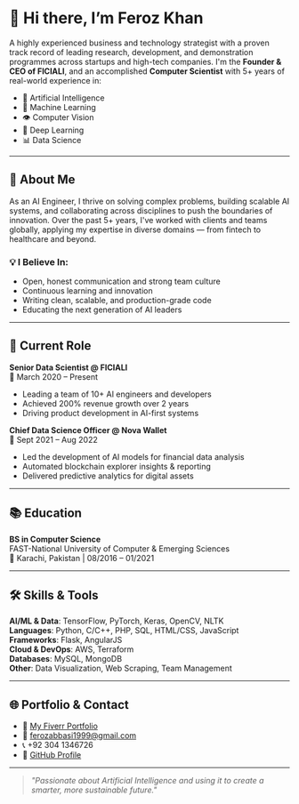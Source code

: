 # 👋 Hi there, I’m Feroz Khan

A highly experienced business and technology strategist with a proven track record of leading research, development, and demonstration programmes across startups and high-tech companies. I'm the **Founder & CEO of FICIALI**, and an accomplished **Computer Scientist** with 5+ years of real-world experience in:

- 🔬 Artificial Intelligence  
- 🤖 Machine Learning  
- 👁️ Computer Vision  
- 🧠 Deep Learning  
- 📊 Data Science  

---

## 🧠 About Me

As an AI Engineer, I thrive on solving complex problems, building scalable AI systems, and collaborating across disciplines to push the boundaries of innovation. Over the past 5+ years, I've worked with clients and teams globally, applying my expertise in diverse domains — from fintech to healthcare and beyond.

### 💡 I Believe In:
- Open, honest communication and strong team culture  
- Continuous learning and innovation  
- Writing clean, scalable, and production-grade code  
- Educating the next generation of AI leaders  

---

## 🏢 Current Role

**Senior Data Scientist @ FICIALI**  
📍 March 2020 – Present  
- Leading a team of 10+ AI engineers and developers  
- Achieved 200% revenue growth over 2 years  
- Driving product development in AI-first systems  

**Chief Data Science Officer @ Nova Wallet**  
📍 Sept 2021 – Aug 2022  
- Led the development of AI models for financial data analysis  
- Automated blockchain explorer insights & reporting  
- Delivered predictive analytics for digital assets

---

## 📚 Education

**BS in Computer Science**  
FAST-National University of Computer & Emerging Sciences  
📍 Karachi, Pakistan | 08/2016 – 01/2021  

---

## 🛠️ Skills & Tools

**AI/ML & Data**: TensorFlow, PyTorch, Keras, OpenCV, NLTK  
**Languages**: Python, C/C++, PHP, SQL, HTML/CSS, JavaScript  
**Frameworks**: Flask, AngularJS  
**Cloud & DevOps**: AWS, Terraform  
**Databases**: MySQL, MongoDB  
**Other**: Data Visualization, Web Scraping, Team Management

---

## 🌐 Portfolio & Contact

- 📁 [My Fiverr Portfolio](https://www.fiverr.com/users/ferozkhan481/portfolio#)
- 📧 ferozabbasi1999@gmail.com  
- 📞 +92 304 1346726  
- 🔗 [GitHub Profile](https://github.com/ferozkhanabbasi)

---

> *"Passionate about Artificial Intelligence and using it to create a smarter, more sustainable future."*


